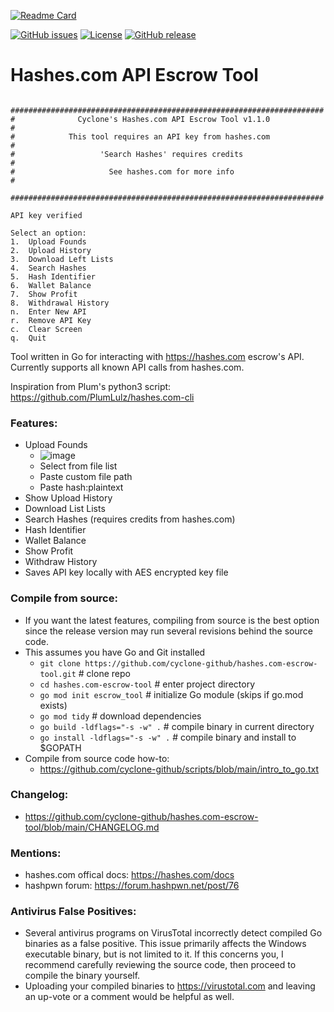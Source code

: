 [![Readme Card](https://github-readme-stats.vercel.app/api/pin/?username=cyclone-github&repo=hashes.com-escrow-tool&theme=gruvbox)](https://github.com/cyclone-github/hashes.com-escrow-tool/)

<!-- [![Go Report Card](https://goreportcard.com/badge/github.com/cyclone-github/hashes.com-escrow-tool)](https://goreportcard.com/report/github.com/cyclone-github/hashes.com-escrow-tool) -->
[![GitHub issues](https://img.shields.io/github/issues/cyclone-github/hashes.com-escrow-tool.svg)](https://github.com/cyclone-github/hashes.com-escrow-tool/issues)
[![License](https://img.shields.io/github/license/cyclone-github/hashes.com-escrow-tool.svg)](LICENSE)
[![GitHub release](https://img.shields.io/github/release/cyclone-github/hashes.com-escrow-tool.svg)](https://github.com/cyclone-github/hashes.com-escrow-tool/releases)

# Hashes.com API Escrow Tool
```
 ######################################################################
#              Cyclone's Hashes.com API Escrow Tool v1.1.0             #
#            This tool requires an API key from hashes.com             #
#                   'Search Hashes' requires credits                   #
#                     See hashes.com for more info                     #
 ######################################################################

API key verified

Select an option:
1.  Upload Founds
2.  Upload History
3.  Download Left Lists
4.  Search Hashes
5.  Hash Identifier
6.  Wallet Balance
7.  Show Profit
8.  Withdrawal History
n.  Enter New API
r.  Remove API Key
c.  Clear Screen
q.  Quit
```
Tool written in Go for interacting with https://hashes.com escrow's API. Currently supports all known API calls from hashes.com.

Inspiration from Plum's python3 script:
https://github.com/PlumLulz/hashes.com-cli
 
### Features:
- Upload Founds
  - ![image](https://i.imgur.com/GzRN3lE.png)
  - Select from file list
  - Paste custom file path
  - Paste hash:plaintext
- Show Upload History
- Download List Lists
- Search Hashes (requires credits from hashes.com)
- Hash Identifier
- Wallet Balance
- Show Profit
- Withdraw History
- Saves API key locally with AES encrypted key file

### Compile from source:
- If you want the latest features, compiling from source is the best option since the release version may run several revisions behind the source code.
- This assumes you have Go and Git installed
  - `git clone https://github.com/cyclone-github/hashes.com-escrow-tool.git`  # clone repo
  - `cd hashes.com-escrow-tool`                                               # enter project directory
  - `go mod init escrow_tool`                                      # initialize Go module (skips if go.mod exists)
  - `go mod tidy`                                              # download dependencies
  - `go build -ldflags="-s -w" .`                              # compile binary in current directory
  - `go install -ldflags="-s -w" .`                            # compile binary and install to $GOPATH
- Compile from source code how-to:
  - https://github.com/cyclone-github/scripts/blob/main/intro_to_go.txt

### Changelog:
- https://github.com/cyclone-github/hashes.com-escrow-tool/blob/main/CHANGELOG.md

### Mentions:
- hashes.com offical docs: https://hashes.com/docs
- hashpwn forum: https://forum.hashpwn.net/post/76

### Antivirus False Positives:
- Several antivirus programs on VirusTotal incorrectly detect compiled Go binaries as a false positive. This issue primarily affects the Windows executable binary, but is not limited to it. If this concerns you, I recommend carefully reviewing the source code, then proceed to compile the binary yourself.
- Uploading your compiled binaries to https://virustotal.com and leaving an up-vote or a comment would be helpful as well.
